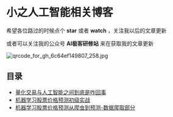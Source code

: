 # 小之人工智能相关博客

希望各位路过的时候点个 **star** 或者 **watch** ，关注我以后的文章更新

或者可以关注我的公众号 **AI极客研修站** 来在获取我的文章更新

![qrcode_for_gh_6c64ef149807_258.jpg](http://upload-images.jianshu.io/upload_images/3363394-211817928d5a8705.jpg?imageMogr2/auto-orient/strip%7CimageView2/2/w/1240)

## 目录

* [量化交易与人工智能之间到底是咋回事](https://github.com/WeaponZhi/AI_BLOG/issues/1)
* [机器学习股票价格预测初级实战](https://github.com/WeaponZhi/AI_BLOG/issues/2)
* [机器学习股票价格预测从爬虫到预测-数据爬取部分](https://github.com/WeaponZhi/AI_BLOG/issues/3)
